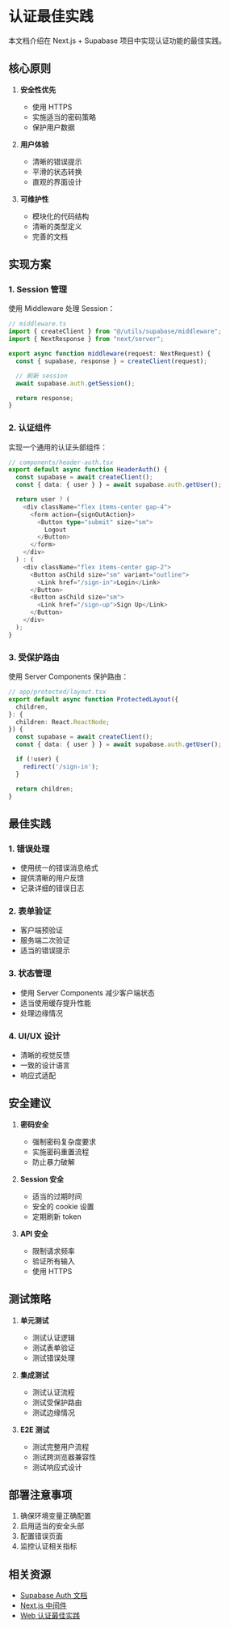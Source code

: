 # 认证最佳实践

本文档介绍在 Next.js + Supabase 项目中实现认证功能的最佳实践。

## 核心原则

1. **安全性优先**
   - 使用 HTTPS
   - 实施适当的密码策略
   - 保护用户数据

2. **用户体验**
   - 清晰的错误提示
   - 平滑的状态转换
   - 直观的界面设计

3. **可维护性**
   - 模块化的代码结构
   - 清晰的类型定义
   - 完善的文档

## 实现方案

### 1. Session 管理

使用 Middleware 处理 Session：

```typescript
// middleware.ts
import { createClient } from "@/utils/supabase/middleware";
import { NextResponse } from "next/server";

export async function middleware(request: NextRequest) {
  const { supabase, response } = createClient(request);

  // 刷新 session
  await supabase.auth.getSession();

  return response;
}
```

### 2. 认证组件

实现一个通用的认证头部组件：

```typescript
// components/header-auth.tsx
export default async function HeaderAuth() {
  const supabase = await createClient();
  const { data: { user } } = await supabase.auth.getUser();

  return user ? (
    <div className="flex items-center gap-4">
      <form action={signOutAction}>
        <Button type="submit" size="sm">
          Logout
        </Button>
      </form>
    </div>
  ) : (
    <div className="flex items-center gap-2">
      <Button asChild size="sm" variant="outline">
        <Link href="/sign-in">Login</Link>
      </Button>
      <Button asChild size="sm">
        <Link href="/sign-up">Sign Up</Link>
      </Button>
    </div>
  );
}
```

### 3. 受保护路由

使用 Server Components 保护路由：

```typescript
// app/protected/layout.tsx
export default async function ProtectedLayout({
  children,
}: {
  children: React.ReactNode;
}) {
  const supabase = await createClient();
  const { data: { user } } = await supabase.auth.getUser();

  if (!user) {
    redirect('/sign-in');
  }

  return children;
}
```

## 最佳实践

### 1. 错误处理

- 使用统一的错误消息格式
- 提供清晰的用户反馈
- 记录详细的错误日志

### 2. 表单验证

- 客户端预验证
- 服务端二次验证
- 适当的错误提示

### 3. 状态管理

- 使用 Server Components 减少客户端状态
- 适当使用缓存提升性能
- 处理边缘情况

### 4. UI/UX 设计

- 清晰的视觉反馈
- 一致的设计语言
- 响应式适配

## 安全建议

1. **密码安全**
   - 强制密码复杂度要求
   - 实施密码重置流程
   - 防止暴力破解

2. **Session 安全**
   - 适当的过期时间
   - 安全的 cookie 设置
   - 定期刷新 token

3. **API 安全**
   - 限制请求频率
   - 验证所有输入
   - 使用 HTTPS

## 测试策略

1. **单元测试**
   - 测试认证逻辑
   - 测试表单验证
   - 测试错误处理

2. **集成测试**
   - 测试认证流程
   - 测试受保护路由
   - 测试边缘情况

3. **E2E 测试**
   - 测试完整用户流程
   - 测试跨浏览器兼容性
   - 测试响应式设计

## 部署注意事项

1. 确保环境变量正确配置
2. 启用适当的安全头部
3. 配置错误页面
4. 监控认证相关指标

## 相关资源

- [Supabase Auth 文档](https://supabase.com/docs/guides/auth)
- [Next.js 中间件](https://nextjs.org/docs/app/building-your-application/routing/middleware)
- [Web 认证最佳实践](https://cheatsheetseries.owasp.org/cheatsheets/Authentication_Cheat_Sheet.html)

